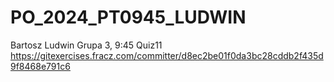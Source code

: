 # PO_2024_PT0945_LUDWIN

Bartosz Ludwin
Grupa 3, 9:45
Quiz11
https://gitexercises.fracz.com/committer/d8ec2be01f0da3bc28cddb2f435d9f8468e791c6
